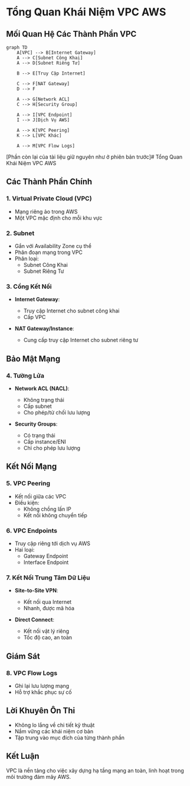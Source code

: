 # Tổng Quan Khái Niệm VPC AWS

## Mối Quan Hệ Các Thành Phần VPC

```mermaid
graph TD
    A[VPC] --> B[Internet Gateway]
    A --> C[Subnet Công Khai]
    A --> D[Subnet Riêng Tư]
    
    B --> E[Truy Cập Internet]
    
    C --> F[NAT Gateway]
    D --> F
    
    A --> G[Network ACL]
    C --> H[Security Group]
    
    A --> I[VPC Endpoint]
    I --> J[Dịch Vụ AWS]
    
    A --> K[VPC Peering]
    K --> L[VPC Khác]
    
    A --> M[VPC Flow Logs]
```

[Phần còn lại của tài liệu giữ nguyên như ở phiên bản trước]# Tổng Quan Khái Niệm VPC AWS

## Các Thành Phần Chính

### 1. Virtual Private Cloud (VPC)
- Mạng riêng ảo trong AWS
- Một VPC mặc định cho mỗi khu vực

### 2. Subnet
- Gắn với Availability Zone cụ thể
- Phân đoạn mạng trong VPC
- Phân loại:
  - Subnet Công Khai
  - Subnet Riêng Tư

### 3. Cổng Kết Nối
- **Internet Gateway**: 
  - Truy cập Internet cho subnet công khai
  - Cấp VPC

- **NAT Gateway/Instance**: 
  - Cung cấp truy cập Internet cho subnet riêng tư

## Bảo Mật Mạng

### 4. Tường Lửa
- **Network ACL (NACL)**:
  - Không trạng thái
  - Cấp subnet
  - Cho phép/từ chối lưu lượng

- **Security Groups**:
  - Có trạng thái
  - Cấp instance/ENI
  - Chỉ cho phép lưu lượng

## Kết Nối Mạng

### 5. VPC Peering
- Kết nối giữa các VPC
- Điều kiện:
  - Không chồng lấn IP
  - Kết nối không chuyển tiếp

### 6. VPC Endpoints
- Truy cập riêng tới dịch vụ AWS
- Hai loại:
  - Gateway Endpoint
  - Interface Endpoint

### 7. Kết Nối Trung Tâm Dữ Liệu
- **Site-to-Site VPN**:
  - Kết nối qua Internet
  - Nhanh, được mã hóa

- **Direct Connect**:
  - Kết nối vật lý riêng
  - Tốc độ cao, an toàn

## Giám Sát

### 8. VPC Flow Logs
- Ghi lại lưu lượng mạng
- Hỗ trợ khắc phục sự cố

## Lời Khuyên Ôn Thi

- Không lo lắng về chi tiết kỹ thuật
- Nắm vững các khái niệm cơ bản
- Tập trung vào mục đích của từng thành phần

## Kết Luận

VPC là nền tảng cho việc xây dựng hạ tầng mạng an toàn, linh hoạt trong môi trường đám mây AWS.
